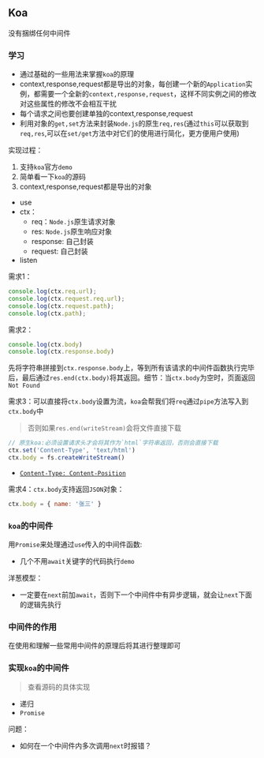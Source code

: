 ## Koa

没有捆绑任何中间件

### 学习

* 通过基础的一些用法来掌握`koa`的原理
* context,response,request都是导出的对象，每创建一个新的`Application`实例，都需要一个全新的`context,response,request`，这样不同实例之间的修改对这些属性的修改不会相互干扰
* 每个请求之间也要创建单独的context,response,request
* 利用对象的`get,set`方法来封装`Node.js`的原生`req,res`(通过`this`可以获取到`req,res`,可以在`set/get`方法中对它们的使用进行简化，更方便用户使用)

实现过程：

1. 支持`koa`官方`demo`
2. 简单看一下`koa`的源码
3. context,response,request都是导出的对象

* use
* ctx：
  * req：`Node.js`原生请求对象
  * res: `Node.js`原生响应对象
  * response: 自己封装
  * request: 自己封装
* listen

需求1：

```javascript
console.log(ctx.req.url);
console.log(ctx.request.req.url);
console.log(ctx.request.path);
console.log(ctx.path);
```

需求2：

```javascript
console.log(ctx.body)
console.log(ctx.response.body)
```

先将字符串拼接到`ctx.response.body`上，等到所有该请求的中间件函数执行完毕后，最后通过`res.end(ctx.body)`将其返回。细节：当`ctx.body`为空时，页面返回`Not Found`

需求3：可以直接将`ctx.body`设置为流，`koa`会帮我们将`req`通过`pipe`方法写入到`ctx.body`中
> 否则如果`res.end(writeStream)`会将文件直接下载

```javascript
// 原生koa:必须设置请求头才会将其作为`html`字符串返回，否则会直接下载
ctx.set('Content-Type', 'text/html')
ctx.body = fs.createWriteStream()
```

* [`Content-Type: Content-Position`](https://developer.mozilla.org/en-US/docs/Web/HTTP/Headers/Content-Disposition#examples)

需求4：`ctx.body`支持返回`JSON`对象：

```javascript
ctx.body = { name: '张三' }
```

### `koa`的中间件

用`Promise`来处理通过`use`传入的中间件函数:

* 几个不用`await`关键字的代码执行`demo`

洋葱模型：

* 一定要在`next`前加`await`，否则下一个中间件中有异步逻辑，就会让`next`下面的逻辑先执行

### 中间件的作用

在使用和理解一些常用中间件的原理后将其进行整理即可

### 实现`koa`的中间件

> 查看源码的具体实现

* 递归
* `Promise`

问题：

* 如何在一个中间件内多次调用`next`时报错？